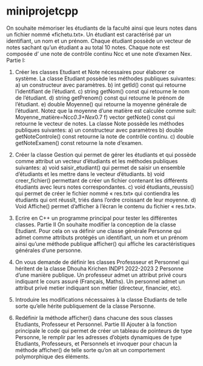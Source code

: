 # miniprojetcpp
On souhaite mémoriser les étudiants de la faculté ainsi que leurs notes dans un fichier nommé
«fichetu.txt».
Un étudiant est caractérisé par un identifiant, un nom et un prénom. Chaque étudiant
possède un vecteur de notes sachant qu’un étudiant a au total 10 notes. Chaque note est composée d’
une note de contrôle continu Ncc et une note d’examen Nex.
Partie I:
1) Créer les classes Etudiant et Note nécessaires pour élaborer ce système. La classe
Etudiant possède les méthodes publiques suivantes:
 a) un constructeur avec paramètres.
 b) int getId() const qui retourne l’identifiant de l’étudiant.
 c) string getNom() const qui retourne le nom de l’étudiant.
 d) string getPrenom() const qui retourne le prénom de l’étudiant.
 e) double Moyenne() qui retourne la moyenne générale de l’étudiant.
 Notez que la moyenne d’une matière est calculée comme suit:
Moyenne_matière=Ncc*0.3+Nex*0.7
 f) vector<Note> getNote() const qui retourne le vecteur de notes.
 La classe Note possède les méthodes publiques suivantes:
 a) un constructeur avec paramètres
 b) double getNoteControle() const retourne la note de contrôle continu.
 c) double getNoteExamen() const retourne la note d’examen.

2) Créer la classe Gestion qui permet de gérer les étudiants et qui possède comme attribut un
vecteur d’étudiants et les méthodes publiques suivantes:
 a) void saisir_etudiant() qui permet de saisir un ensemble d’étudiants et les mettre
dans le vecteur d’étudiants.
 b) void creer_fichier() permettant de créer un fichier contenant les différents étudiants
avec leurs notes correspondantes.
 c) void étudiants_reussis() qui permet de créer le fichier nommé « res.txt» qui
contiendra les étudiants qui ont réussît, triés dans l’ordre croissant de leur moyenne.
 d) Void Affiche() permet d’afficher à l’écran le contenu du fichier « res.txt».
 3) Ecrire en C++ un programme principal pour tester les différentes classes.
Partie II
 On souhaite modifier la conception de la classe Etudiant. Pour cela on va définir une classe
générale Personne qui admet comme attributs protégés un identifiant, un nom et un prénom ainsi
qu’une méthode publique afficher() qui affiche les caractéristiques générales d’une personne.
1) On vous demande de définir les classes Professseur et Personnel qui héritent de la classe
Dhouha Krichen INDP1 2022-2023
2
Personne d’une manière publique.
Un professeur admet un attribut privé cours indiquant le cours assuré (Français, Maths).
Un personnel admet un attribut privé metier indiquant son métier (directeur, financier, etc).
2) Introduire les modifications nécessaires à la classe Etudiants de telle sorte qu’elle hérite
publiquement de la classe Personne.
3) Redéfinir la méthode afficher() dans chacune des sous classes Etudiants, Professeur et
Personnel.
Partie III
Ajouter à la fonction principale le code qui permet de créer un tableau de pointeurs de type
Personne, le remplir par les adresses d’objets dynamiques de type Etudiants, Professeurs, et
Personnels et invoquer pour chacun la méthode afficher() de telle sorte qu’on ait un
comportement polymorphique des éléments. 
